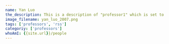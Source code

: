 ```yaml
---
name: Yan Luo
the_description: This is a description of "professor1" which is set to Professor Yan Luo
image_filename: yan_luo_2007.png
tags: ['professors', 'rss']
categoriy: ['professors']
whoAmI: {{site.url}}/people
---
```

